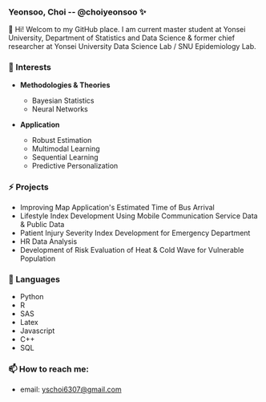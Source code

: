 ### Yeonsoo, Choi -- @choiyeonsoo ✨

👋 Hi! Welcom to my GitHub place.
I am current master student at Yonsei University, Department of Statistics and Data Science & former chief researcher at Yonsei University Data Science Lab / SNU Epidemiology Lab. 

### 🌱 Interests

* **Methodologies & Theories**
  - Bayesian Statistics
  - Neural Networks

* **Application**
  - Robust Estimation
  - Multimodal Learning
  - Sequential Learning 
  - Predictive Personalization

### ⚡ Projects

- Improving Map Application's Estimated Time of Bus Arrival
- Lifestyle Index Development Using Mobile Communication Service Data & Public Data
- Patient Injury Severity Index Development for Emergency Department
- HR Data Analysis
- Development of Risk Evaluation of Heat & Cold Wave for Vulnerable Population

### 🔭 Languages 
- Python 
- R
- SAS 
- Latex 
- Javascript 
- C++ 
- SQL 

### 📫 How to reach me: 
- email: yschoi6307@gmail.com
